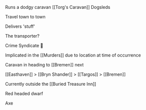 Runs a dodgy caravan
[[Torg's Caravan]]
Dogsleds

Travel town to town

Delivers 'stuff'

The transporter? 

Crime Syndicate 🤏

Implicated in the [[Murders]] due to location at time of occurrence

Caravan in heading to [[Bremen]] next



[[Easthaven]] > [[Bryn Shander]] > [[Targos]] > [[Bremen]]

Currently outside the [[Buried Treasure Inn]]

Red headed dwarf

Axe

